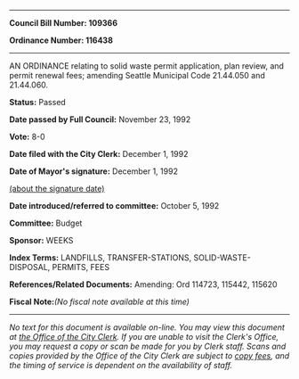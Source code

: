 

********

**Council Bill Number: 109366**
   
**Ordinance Number: 116438**
********

 AN ORDINANCE relating to solid waste permit application, plan review, and permit renewal fees; amending Seattle Municipal Code 21.44.050 and 21.44.060.

**Status:** Passed
   
**Date passed by Full Council:** November 23, 1992
   
**Vote:** 8-0
   
**Date filed with the City Clerk:** December 1, 1992
   
**Date of Mayor's signature:** December 1, 1992
   
[(about the signature date)](/~public/approvaldate.htm)
   
   
   
**Date introduced/referred to committee:** October 5, 1992
   
**Committee:** Budget
   
**Sponsor:** WEEKS
   
   
**Index Terms:** LANDFILLS, TRANSFER-STATIONS, SOLID-WASTE-DISPOSAL, PERMITS, FEES

**References/Related Documents:** Amending: Ord 114723, 115442, 115620

**Fiscal Note:**_(No fiscal note available at this time)_
********

_No text for this document is available on-line. You may view this document at [the Office of the City Clerk](http://www.seattle.gov/leg/clerk/contactUs.htm). If you are unable to visit the Clerk's Office, you may request a copy or scan be made for you by Clerk staff. Scans and copies provided by the Office of the City Clerk are subject to [copy fees](http://clerk.seattle.gov/~public/clerkfees.htm), and the timing of service is dependent on the availability of staff._


